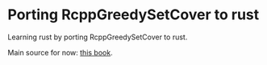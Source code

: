 # Porting RcppGreedySetCover to rust

Learning rust by porting RcppGreedySetCover to rust.

Main source for now: [this book](https://doc.rust-lang.org/book/title-page.html).
